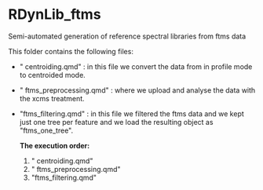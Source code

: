 # RDynLib_ftms

Semi-automated generation of reference spectral libraries from ftms data

This folder contains the following files:

-   " centroiding.qmd" : in this file we convert the data from in profile mode to centroided mode.

<!-- -->

-   " ftms_preprocessing.qmd" : where we upload and analyse the data with the xcms treatment.

-   "ftms_filtering.qmd" : in this file we filtered the ftms data and we kept just one tree per feature and we load the resulting object as "ftms_one_tree".

    **The execution order:**

    1.  " centroiding.qmd"
    2.  " ftms_preprocessing.qmd"
    3.  "ftms_filtering.qmd"
